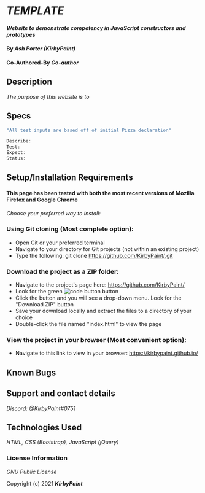 # _TEMPLATE_

#### _Website to demonstrate competency in JavaScript constructors and prototypes_

#### By _**Ash Porter (KirbyPaint)**_
#### Co-Authored-By _**Co-author**_

## Description

_The purpose of this website is to_

## Specs

```js
"All test inputs are based off of initial Pizza declaration"

Describe:
Test:
Expect:
Status: 
```

## Setup/Installation Requirements

#### This page has been tested with both the most recent versions of Mozilla Firefox and Google Chrome

_Choose your preferred way to Install:_

### Using Git cloning (Most complete option):
* Open Git or your preferred terminal
* Navigate to your directory for Git projects (not within an existing project)
* Type the following: git clone https://github.com/KirbyPaint/.git

### Download the project as a ZIP folder:
* Navigate to the project's page here: https://github.com/KirbyPaint/
* Look for the green  ![code button](img/code.png?raw=true "code button")  button
* Click the button and you will see a drop-down menu. Look for the "Download ZIP" button
* Save your download locally and extract the files to a directory of your choice
* Double-click the file named "index.html" to view the page

### View the project in your browser (Most convenient option):
* Navigate to this link to view in your browser: https://kirbypaint.github.io/

## Known Bugs

## Support and contact details

_Discord: @KirbyPaint#0751_

## Technologies Used

_HTML, CSS (Bootstrap), JavaScript (jQuery)_

### License Information

_GNU Public License_

Copyright (c) 2021 **_KirbyPaint_**